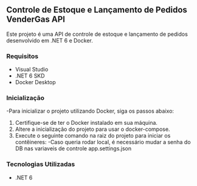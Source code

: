 ## Controle de Estoque e Lançamento de Pedidos VenderGas API

Este projeto é uma API de controle de estoque e lançamento de pedidos desenvolvido em .NET 6 e Docker.

### Requisitos

- Visual Studio
- .NET 6 SKD
- Docker Desktop



### Inicialização
-Para inicializar o projeto utilizando Docker, siga os passos abaixo:
  1. Certifique-se de ter o Docker instalado em sua máquina.
  2. Altere a inicialização do projeto para usar o docker-compose.
  3. Execute o seguinte comando na raiz do projeto para iniciar os contêineres:
-Caso queria rodar local, é necessário mudar a senha do DB nas variaveis de controle app.settings.json

### Tecnologias Utilizadas

- .NET 6


